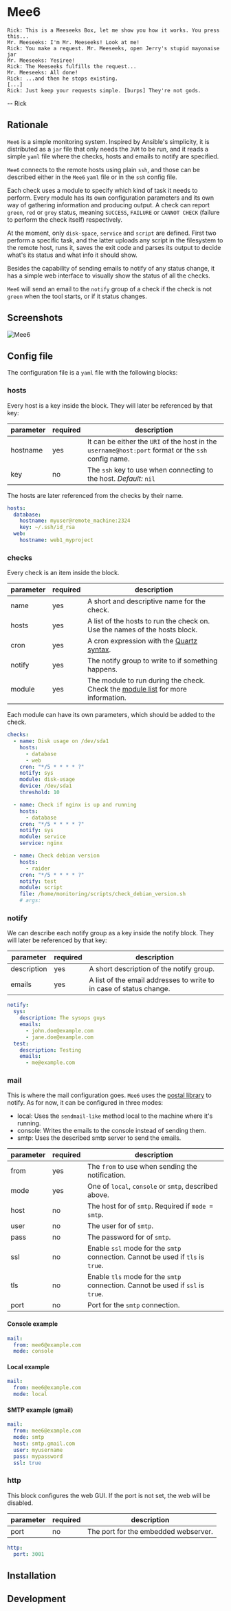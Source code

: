 # Mee6

    Rick: This is a Meeseeks Box, let me show you how it works. You press this...
    Mr. Meeseeks: I'm Mr. Meeseeks! Look at me!
    Rick: You make a request. Mr. Meeseeks, open Jerry's stupid mayonaise jar
    Mr. Meeseeks: Yesiree!
    Rick: The Meeseeks fulfills the request...
    Mr. Meeseeks: All done!
    Rick: ...and then he stops existing.
    [...]
    Rick: Just keep your requests simple. [burps] They're not gods.
-- Rick

## Rationale

`Mee6` is a simple monitoring system. Inspired by Ansible's
simplicity, it is distributed as a `jar` file that only needs the
`JVM` to be run, and it reads a simple `yaml` file where the checks,
hosts and emails to notify are specified.

`Mee6` connects to the remote hosts using plain `ssh`, and those can
be described either in the `Mee6` `yaml` file or in the `ssh` config
file.

Each check uses a module to specify which kind of task it needs to
perform. Every module has its own configuration parameters and its own
way of gathering information and producing output. A check can report
`green`, `red` or `grey` status, meaning `SUCCESS`, `FAILURE` or
`CANNOT CHECK` (failure to perform the check itself) respectively.

At the moment, only `disk-space`, `service` and `script` are
defined. First two perform a specific task, and the latter uploads any
script in the filesystem to the remote host, runs it, saves the exit
code and parses its output to decide what's its status and what info
it should show.

Besides the capability of sending emails to notify of any status
change, it has a simple web interface to visually show the status of
all the checks.

`Mee6` will send an email to the `notify` group of a check if the
check is not `green` when the tool starts, or if it status changes.

## Screenshots

![Mee6](https://i.ytimg.com/vi/QrQZg-gNC_k/maxresdefault.jpg)

## Config file

The configuration file is a `yaml` file with the following blocks:

### hosts

Every host is a key inside the block. They will later be referenced by
that key:

| parameter | required | description |
|-----------|----------|-------------|
| hostname  | yes      | It can be either the `URI` of the host in the `username@host:port` format or the `ssh` config name. |
| key       | no       | The `ssh` key to use when connecting to the host. _Default:_ `nil` |

The hosts are later referenced from the checks by their name.

```yaml
hosts:
  database:
    hostname: myuser@remote_machine:2324
    key: ~/.ssh/id_rsa
  web:
    hostname: web1_myproject
```

### checks

Every check is an item inside the block.

| parameter | required | description |
|-----------|----------|-------------|
| name      | yes      | A short and descriptive name for the check. |
| hosts     | yes      | A list of the hosts to run the check on. Use the names of the hosts block. |
| cron      | yes      | A cron expression with the [Quartz syntax](www.quartz-scheduler.org/documentation/quartz-2.x/tutorials/crontrigger.html). |
| notify    | yes      | The notify group to write to if something happens. |
| module    | yes      | The module to run during the check. Check the [module list]() for more information. |

Each module can have its own parameters, which should be added to the
check.

```yaml
checks:
  - name: Disk usage on /dev/sda1
    hosts:
      - database
      - web
    cron: "*/5 * * * * ?"
    notify: sys
    module: disk-usage
    device: /dev/sda1
    threshold: 10

  - name: Check if nginx is up and running
    hosts:
      - database
    cron: "*/5 * * * * ?"
    notify: sys
    module: service
    service: nginx

  - name: Check debian version
    hosts:
      - raider
    cron: "*/5 * * * * ?"
    notify: test
    module: script
    file: /home/monitoring/scripts/check_debian_version.sh
    # args:
```

### notify

We can describe each notify group as a key inside the notify
block. They will later be referenced by that key:

| parameter   | required | description |
|-------------|----------|-------------|
| description | yes      | A short description of the notify group. |
| emails      | yes      | A list of the email addresses to write to in case of status change. |

```yaml
notify:
  sys:
    description: The sysops guys
    emails:
      - john.doe@example.com
      - jane.doe@example.com
  test:
    description: Testing
    emails:
      - me@example.com
```

### mail

This is where the mail configuration goes. `Mee6` uses
the [postal library](https://github.com/drewr/postal) to notify. As
for now, it can be configured in three modes:

- local: Uses the `sendmail-like` method local to the machine where
  it's running.
- console: Writes the emails to the console instead of sending them.
- smtp: Uses the described smtp server to send the emails.

| parameter | required | description |
|-----------|----------|-------------|
| from      | yes      | The `from` to use when sending the notification. |
| mode      | yes      | One of `local`, `console` or `smtp`, described above. |
| host      | no       | The host for of `smtp`. Required if `mode = smtp`. |
| user      | no       | The user for of `smtp`. |
| pass      | no       | The password for of `smtp`. |
| ssl       | no       | Enable `ssl` mode for the `smtp` connection. Cannot be used if `tls` is `true`. |
| tls       | no       | Enable `tls` mode for the `smtp` connection. Cannot be used if `ssl` is `true`. |
| port      | no       | Port for the `smtp` connection. |

#### Console example

```yaml
mail:
  from: mee6@example.com
  mode: console
```

#### Local example

```yaml
mail:
  from: mee6@example.com
  mode: local
```

#### SMTP example (gmail)

```yaml
mail:
  from: mee6@example.com
  mode: smtp
  host: smtp.gmail.com
  user: myusername
  pass: mypassword
  ssl: true
```

### http

This block configures the web GUI. If the port is not set, the web
will be disabled.

| parameter | required | description |
|-----------|----------|-------------|
| port      | no       | The port for the embedded webserver. |

```yaml
http:
  port: 3001
```

## Installation

## Development
